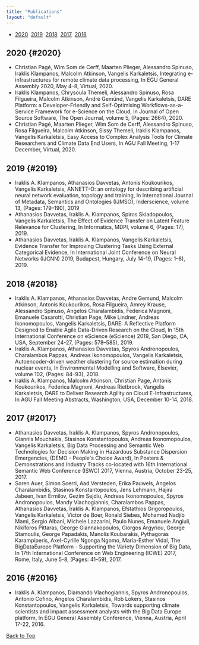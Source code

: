 ```yaml
---
title: "Publications"
layout: "default"
---
```


<style>
/* Style for the button */
#topBtn {
  display: none; /* Hidden by default */
  position: fixed; /* Fixed/sticky position */
  bottom: 20px; /* Place the button at the bottom of the page */
  right: 30px; /* Place the button 30px from the right */
  z-index: 99; /* Make sure it does not overlap */
  border: none; /* Remove borders */
  outline: none; /* Remove outline */
  background-color: #555; /* Background color */
  color: white; /* Text color */
  cursor: pointer; /* Add a pointer cursor on hover */
  padding: 15px; /* Some padding */
  border-radius: 10px; /* Rounded corners */
}

#topBtn:hover {
  background-color: #333; /* Darken the button on hover */
}
</style>



<div class="year-panel">
    <ul>
        <li>
            <a href="#2020">2020</a>&nbsp;
            <a href="#2019">2019</a>&nbsp;
            <a href="#2018">2018</a>&nbsp;
            <a href="#2017">2017</a>&nbsp;
            <a href="#2016">2016</a>
        </li>
    </ul>
</div>


## 2020 {#2020}

- Christian Pagé, Wim Som de Cerff, Maarten Plieger, Alessandro Spinuso, Iraklis Klampanos, Malcolm Atkinson, Vangelis Karkaletsis, Integrating e-infrastructures for remote climate data processing, In EGU General Assembly 2020, May 4–8, Virtual, 2020.
- Iraklis Klampanos, Chrysoula Themeli, Alessandro Spinuso, Rosa Filgueira, Malcolm Atkinson, André Gemünd, Vangelis Karkaletsis, DARE Platform: a Developer-Friendly and Self-Optimising Workflows-as-a-Service Framework for e-Science on the Cloud, In Journal of Open Source Software, The Open Journal, volume 5, (Pages: 2664), 2020.
- Christian Pagé, Maarten Plieger, Wim Som de Cerff, Alessandro Spinuso, Rosa Filgueira, Malcolm Atkinson, Sissy Themeli, Iraklis Klampanos, Vangelis Karkaletsis, Easy Access to Complex Analysis Tools for Climate Researchers and Climate Data End Users, In AGU Fall Meeting, 1-17 December, Virtual, 2020.


## 2019 {#2019}

- Iraklis A. Klampanos, Athanasios Davvetas, Antonis Koukourikos, Vangelis Karkaletsis, ANNETT-O: an ontology for describing artificial neural network evaluation, topology and training, In International Journal of Metadata, Semantics and Ontologies (IJMSO), Inderscience, volume 13, (Pages: 179–190), 2019
- Athanasios Davvetas, Iraklis A. Klampanos, Spiros Skiadopoulos, Vangelis Karkaletsis, The Effect of Evidence Transfer on Latent Feature Relevance for Clustering, In Informatics, MDPI, volume 6, (Pages: 17), 2019.
- Athanasios Davvetas, Iraklis A. Klampanos, Vangelis Karkaletsis, Evidence Transfer for Improving Clustering Tasks Using External Categorical Evidence, In International Joint Conference on Neural Networks (IJCNN) 2019, Budapest, Hungary, July 14-19, (Pages: 1–8), 2019.

## 2018 {#2018}

- Iraklis A. Klampanos, Athanasios Davvetas, Andre Gemund, Malcolm Atkinson, Antonis Koukourikos, Rosa Filgueira, Amrey Krause, Alessandro Spinuso, Angelos Charalambidis, Federica Magnoni, Emanuele Casarotti, Christian Page, Mike Lindner, Andreas Ikonomopoulos, Vangelis Karkaletsis, DARE: A Reflective Platform Designed to Enable Agile Data-Driven Research on the Cloud, In 15th International Conference on eScience (eScience) 2019, San Diego, CA, USA, September 24-27, (Pages: 578–585), 2019.
- Iraklis A. Klampanos, Athanasios Davvetas, Spyros Andronopoulos, Charalambos Pappas, Andreas Ikonomopoulos, Vangelis Karkaletsis, Autoencoder-driven weather clustering for source estimation during nuclear events, In Environmental Modelling and Software, Elsevier, volume 102, (Pages: 84–93), 2018.
- Iraklis A. Klampanos, Malcolm Atkinson, Christian Page, Antonis Koukourikos, Federica Magnoni, Andreas Rietbrock, Vangelis Karkaletsis, DARE to Deliver Research Agility on Cloud E-Infrastructures, In AGU Fall Meeting Abstracts, Washington, USA, December 10-14, 2018.

## 2017 {#2017}

- Athanasios Davvetas, Iraklis A. Klampanos, Spyros Andronopoulos, Giannis Mouchakis, Stasinos Konstantopoulos, Andreas Ikonomopoulos, Vangelis Karkaletsis, Big Data Processing and Semantic Web Technologies for Decision Making in Hazardous Substance Dispersion Emergencies, (DEMO - People's Choice Award), In Posters & Demonstrations and Industry Tracks co-located with 16th International Semantic Web Conference (ISWC) 2017, Vienna, Austria, October 23-25, 2017.
- Soren Auer, Simon Scerri, Aad Versteden, Erika Pauwels, Angelos Charalambidis, Stasinos Konstantopoulos, Jens Lehmann, Hajira Jabeen, Ivan Ermilov, Gezim Sejdiu, Andreas Ikonomopoulos, Spyros Andronopoulos, Mandy Vlachogiannis, Charalambos Pappas, Athanasios Davvetas, Iraklis A. Klampanos, Efstathios Grigoropoulos, Vangelis Karkaletsis, Victor de Boer, Ronald Siebes, Mohamed Nadjib Mami, Sergio Albani, Michele Lazzarini, Paulo Nunes, Emanuele Angiuli, Nikiforos Pittaras, George Giannakopoulos, Giorgos Argyriou, George Stamoulis, George Papadakis, Manolis Koubarakis, Pythagoras Karampiperis, Axel-Cyrille Ngonga Ngomo, Maria-Esther Vidal, The BigDataEurope Platform - Supporting the Variety Dimension of Big Data, In 17th International Conference on Web Engineering (ICWE) 2017, Rome, Italy, June 5-8, (Pages: 41–59), 2017.

## 2016 {#2016}

- Iraklis A. Klampanos, Diamando Vlachogiannis, Spyros Andronopoulos, Antonio Cofino, Angelos Charalambidis, Rob Lokers, Stasinos Konstantopoulos, Vangelis Karkaletsis, Towards supporting climate scientists and impact assessment analysts with the Big Data Europe platform, In EGU General Assembly Conference, Vienna, Austria, April 17-22, 2016.


[Back to Top](#top)
